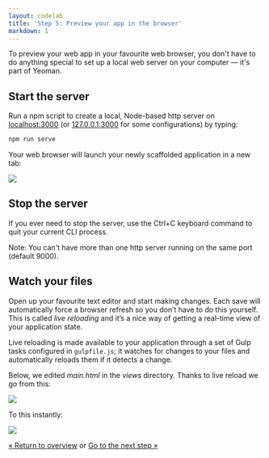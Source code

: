 ```yaml
---
layout: codelab
title: 'Step 5: Preview your app in the browser'
markdown: 1
---
```


To preview your web app in your favourite web browser, you don't have to do anything special to set up a local web server on your computer &mdash; it's part of Yeoman.

## Start the server

Run a npm script to create a local, Node-based http server on [localhost:3000](http://localhost:3000) (or [127.0.0.1:3000](http://127.0.0.1:3000) for some configurations) by typing:

```sh
npm run serve
```

Your web browser will launch your newly scaffolded application in a new tab:

![](/assets/img/codelab/image_12.png)

## Stop the server

If you ever need to stop the server, use the <span class="keyboard">Ctrl</span>+<span class="keyboard">C</span> keyboard command to quit your current CLI process.

Note: You can't have more than one http server running on the same port (default 9000).

## Watch your files

Open up your favourite text editor and start making changes. Each save will automatically force a browser refresh so you don’t have to do this yourself. This is called *live reloading* and it’s a nice way of getting a real-time view of your application state.

Live reloading is made available to your application through a set of Gulp tasks configured in `gulpfile.js`; it watches for changes to your files and automatically reloads them if it detects a change.

Below, we edited *main.html* in the *views* directory. Thanks to live reload we go from this:

![](/assets/img/codelab/image_13.png)

To this instantly:

![](/assets/img/codelab/image_14.png)

<p class="codelab-paging">
  <a href="index.html#toc">&laquo; Return to overview</a>
  or
  <a href="run-unit-test.html">Go to the next step &raquo;</a>
</p>
